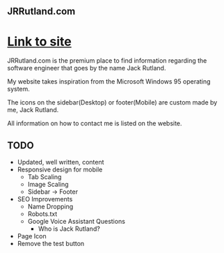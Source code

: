 ## JRRutland.com

# [Link to site](https:://www.jrrutland.com)

JRRutland.com is the premium place to find information regarding the software engineer that goes by the name Jack Rutland.

My website takes inspiration from the Microsoft Windows 95 operating system.

The icons on the sidebar(Desktop) or footer(Mobile) are custom made by me, Jack Rutland. 

All information on how to contact me is listed on the website.

## TODO
* Updated, well written, content
* Responsive design for mobile
    * Tab Scaling
    * Image Scaling
    * Sidebar -> Footer
* SEO Improvements
    * Name Dropping
    * Robots.txt
    * Google Voice Assistant Questions
        * Who is Jack Rutland?
* Page Icon
* Remove the test button